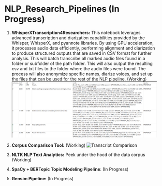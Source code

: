 # NLP_Research_Pipelines (In Progress)
1. **WhisperXTranscription4Researchers:** This notebook leverages advanced transcription and diarization capabilities provided by the Whisper, WhisperX, and pyannote libraries. By using GPU acceleration, it processes audio data efficiently, performing alignment and diarization to produce structured outputs that are saved in CSV format for further analysis. This will batch transcribe all marked audio files found in a folder or subfolder of the path folder. This will also output the resulting csv and txt files to the folder where the audio files were found. The process will also anonymize specific names, diarize voices, and set up the files that can be used for the rest of the NLP pipeline. (Working)
![Whisper Output](image.png)

2. **Corpus Comparison Tool:** (Working)
![Transcript Comparison](output.png)
3. **NLTK NLP Text Analytics:** Peek under the hood of the data corpus (Working)
4. **SpaCy + BERTopic Topic Modeling Pipeline:** (In Progress)
5. **Gensim Pipeline:** (In Progress)